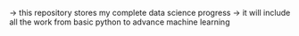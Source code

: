 -> this repository stores my complete data science progress
-> it will include all the work from basic python to advance machine learning

